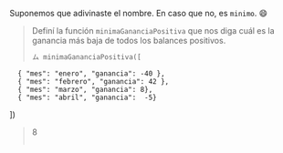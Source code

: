 Suponemos que adivinaste el nombre. En caso que no, es `minimo`. :smile:

> Definí la función `minimaGananciaPositiva` que nos diga cuál es la ganancia más baja de todos los balances positivos. 
>
> ```python
> ム minimaGananciaPositiva([
      { "mes": "enero", "ganancia": -40 }, 
      { "mes": "febrero", "ganancia": 42 }, 
      { "mes": "marzo", "ganancia": 8}, 
      { "mes": "abril", "ganancia":  -5}
  ])
> 8
> ```